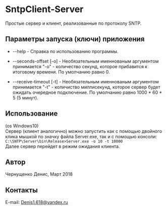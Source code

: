 # SntpClient-Server
Простые сервер и клиент, реализованные по протоколу SNTP.<br />
## Параметры запуска (ключи) приложения
* --help    				- Справка по использованию программы.

* --seconds-offset [-o]		- Необязательным именнованым аргументом принимается "-o" - 
							количество секунд, которое прибавится к итоговому времени. По умолчанию равно 0.							
* --receive-timeout [-t]    - Необязательным именнованым аргументом принимается "-t" - количиство миллисекунд, 
							которое сервер будет ожидать очередное подключение. По умолчанию равно 1000 * 60 * 5 (5 минут).

## Использование
(os Windows10)<br />
Сервер (клиент аналогично) можно запустить как с помощью двойного клика мышкой по значку файла Server.exe, так и с помощью консоли:
`C:\SNTP\Server\bin\Release>Server.exe -o 10 -t 10000`<br />
Далее сервер перейдет в режим ожидания клиента.
## Автор
Чернущенко Денис, Март 2018
## Контакты
E-mail: Denis1.618@yandex.ru